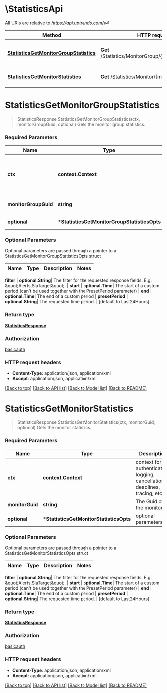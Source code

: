 # \StatisticsApi

All URIs are relative to *https://api.uptrends.com/v4*

Method | HTTP request | Description
------------- | ------------- | -------------
[**StatisticsGetMonitorGroupStatistics**](StatisticsApi.md#StatisticsGetMonitorGroupStatistics) | **Get** /Statistics/MonitorGroup/{monitorGroupGuid} | Gets the monitor group statistics.
[**StatisticsGetMonitorStatistics**](StatisticsApi.md#StatisticsGetMonitorStatistics) | **Get** /Statistics/Monitor/{monitorGuid} | Gets the monitor statistics.


# **StatisticsGetMonitorGroupStatistics**
> StatisticsResponse StatisticsGetMonitorGroupStatistics(ctx, monitorGroupGuid, optional)
Gets the monitor group statistics.

### Required Parameters

Name | Type | Description  | Notes
------------- | ------------- | ------------- | -------------
 **ctx** | **context.Context** | context for authentication, logging, cancellation, deadlines, tracing, etc.
  **monitorGroupGuid** | **string**| The Guid of the monitor group. | 
 **optional** | ***StatisticsGetMonitorGroupStatisticsOpts** | optional parameters | nil if no parameters

### Optional Parameters
Optional parameters are passed through a pointer to a StatisticsGetMonitorGroupStatisticsOpts struct

Name | Type | Description  | Notes
------------- | ------------- | ------------- | -------------

 **filter** | **optional.String**| The filter for the requested response fields. E.g. \&quot;Alerts,SlaTarget\&quot;. | 
 **start** | **optional.Time**| The start of a custom period (can&#39;t be used together with the PresetPeriod parameter) | 
 **end** | **optional.Time**| The end of a custom period | 
 **presetPeriod** | **optional.String**| The requested time period. | [default to Last24Hours]

### Return type

[**StatisticsResponse**](StatisticsResponse.md)

### Authorization

[basicauth](../README.md#basicauth)

### HTTP request headers

 - **Content-Type**: application/json, application/xml
 - **Accept**: application/json, application/xml

[[Back to top]](#) [[Back to API list]](../README.md#documentation-for-api-endpoints) [[Back to Model list]](../README.md#documentation-for-models) [[Back to README]](../README.md)

# **StatisticsGetMonitorStatistics**
> StatisticsResponse StatisticsGetMonitorStatistics(ctx, monitorGuid, optional)
Gets the monitor statistics.

### Required Parameters

Name | Type | Description  | Notes
------------- | ------------- | ------------- | -------------
 **ctx** | **context.Context** | context for authentication, logging, cancellation, deadlines, tracing, etc.
  **monitorGuid** | **string**| The Guid of the monitor. | 
 **optional** | ***StatisticsGetMonitorStatisticsOpts** | optional parameters | nil if no parameters

### Optional Parameters
Optional parameters are passed through a pointer to a StatisticsGetMonitorStatisticsOpts struct

Name | Type | Description  | Notes
------------- | ------------- | ------------- | -------------

 **filter** | **optional.String**| The filter for the requested response fields. E.g. \&quot;Alerts,SlaTarget\&quot;. | 
 **start** | **optional.Time**| The start of a custom period (can&#39;t be used together with the PresetPeriod parameter) | 
 **end** | **optional.Time**| The end of a custom period | 
 **presetPeriod** | **optional.String**| The requested time period. | [default to Last24Hours]

### Return type

[**StatisticsResponse**](StatisticsResponse.md)

### Authorization

[basicauth](../README.md#basicauth)

### HTTP request headers

 - **Content-Type**: application/json, application/xml
 - **Accept**: application/json, application/xml

[[Back to top]](#) [[Back to API list]](../README.md#documentation-for-api-endpoints) [[Back to Model list]](../README.md#documentation-for-models) [[Back to README]](../README.md)

